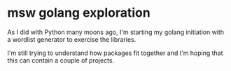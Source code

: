 # msw golang exploration

As I did with Python many moons ago, I'm starting my golang initiation with
a wordlist generator to exercise the libraries.

I'm still trying to understand how packages fit together and I'm hoping
that this can contain a couple of projects.
